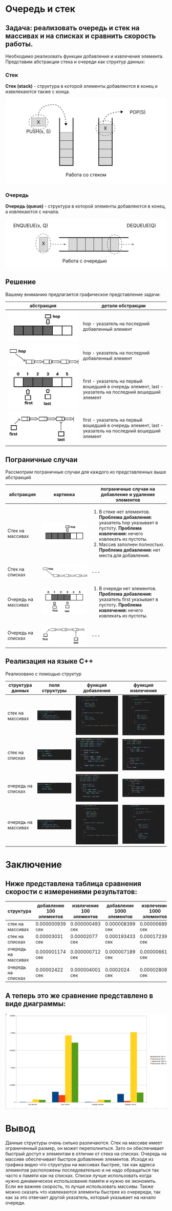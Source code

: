 # Очередь и стек

## Задача: реализовать очередь и стек на массивах и на списках и сравнить скорость работы.

Необходимо реализовать функции добавления и извлечения элемента. Представим абстракции стека и очереди как структур данных:

### Стек

**Стек (stack)** - структура в которой элементы добавляются в конец и извелекаются также с конца.

![стек](Работа%20со%20стеком.png)

### Очередь

**Очередь (queue)** - структура в которой элементы добавляются в конец, а извлекаются с начала.

![очекредь](Работа%20с%20очередью.png)

## Решение

Вашему вниманию предлагается графическое представление задачи:

| абстракция | детали обстракции |
| ----- | ----- |
| ![массивы стек](hop.png) | hop - указатель на последний добавленный элемент |
|![списки стек](hop2.png)| hop - указатель на последний добавленный элемент |
| ![массивы очередь](first%20last.png)| first - указатель на первый вошедший в очередь элемент, last - указатель на последний вошедший элемент |
| ![списки очередь](first%20last2.png)| first - указатель на первый вошедший в очередь элемент, last - указатель на последний вошедший элемент |

## Пограничные случаи

Рассмотрим пограничные случаи для каждого из представленных выше абстракций

| абстракция | картинка | пограничные случаи на добавление и удаление элементов |
|-------------|--------|---------------------|
|Стек на массивах | ![](hop.png) | <ol> <li>В стеке нет элементов. **Проблема добавления:** указатель hop указывает в пустоту. **Проблема извлечения:** нечего извлекать из пустоты. </li> <li> Массив заполнен полностью. **Проблема добавления:** нет места для добавления. |
| Стек на списках | ![](hop2.png) | --- |
| Очередь на массивах | ![](first%20last.png) | <ol> <li> В очереди нет элементов. **Проблема добавления:** указатель first указывает в пустоту. **Проблема извлечения:** нечего извлекать из пустоты. |
| Очередь на списках | ![](first%20last2.png) | --- |


## Реализация на языке С++

Реализовано с помощью структур

| структура данных | поля структуры | функция добавления | функция извлечения |
|------|-----|------|----|
| стек на массивах | ![](struct_stek_array.png) | ![](add_stek_array.png) | ![](get_stek_array.png) |
| стек на списках  | ![](struct_stek_list.png) | ![](add_stek_list.png) | ![](get_stek_list.png) |
| очередь на списках| ![](struct_stek_list.png) | ![](add._queue_list.png) | ![](get_queue_list.png) |
| очередь на массивах | ![](struct_stek_array.png) | ![](add_queue_array.png) | ![](get_queue_array.png) |

# Заключение

## Ниже представлена таблица сравнения скорости с измерениями результатов:

| структура | добавление 100 элементов | извлечение 100 элементов | добавление 1000 элементов | извлечение 1000 элементов
|----|----|----|------|----|
|стек на массивах| 0.000000939 сек | 0.000000493 сек| 0.000008399 сек| 0.000006896 сек|
|стек на списках| 0.00003031 сек| 0.00002077 сек| 0.000193433 сек | 0.00017239 сек|
|очередь на массивах | 0.000001174 сек| 0.000000712 сек| 0.000007189 сек| 0.00000661 сек|
|очередь на списках |0.00002422 сек| 0.000004001 сек|0.0002024 сек| 0.000028085 сек|

## А теперь это же сравнение представлено в виде диаграммы:

![](график.png)

# Вывод

Данные структуры очень сильно различаются. Стек на массиве имеет ограниченный размер, он может переполниться. Зато он обеспечивает быстрый доступ к элементам в отличии от стека на списках. Очередь на массиве обеспечивает быстрое добавление элементов. Исходя из графика видно что структуры на массивах быстрее, так как адреса элементов расположены последовательно и не надо обращаться так часто к памяти как на списках. Списки лучше использовать когда нужно динамическое использование памяти и нужно ее экономить. Если же важнее скорость, то лучше использовать массивы. Также можно сказать что извлекаются элементы быстрее из очеререди, так как за это отвечает другой указатель, который указывает на начало очереди.






 












